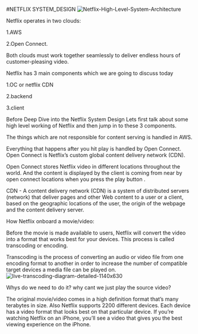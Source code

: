 #NETFLIX SYSTEM_DESIGN
![Netflix-High-Level-System-Architecture](https://user-images.githubusercontent.com/81900840/134771404-c76aea5e-1a48-4084-addd-0df53c5276b9.png)


Netflix operates in two clouds: 

1.AWS 

2.Open Connect.

Both clouds must work together seamlessly to deliver endless hours of customer-pleasing video.

Netflix has 3 main components which we are going to discuss today

1.OC or netflix CDN

2.backend

3.client

Before Deep Dive into the Netflix System Design Lets first talk about some high level working of Netflix and then jump in to these 3 components.

The things which are not responsible for content serving is handled in AWS.

Everything that happens after you hit play is handled by Open Connect. Open Connect is Netflix’s custom global content delivery network (CDN).

Open Connect stores Netflix video in different locations throughout the world. And the content is displayed by the client is coming from near
by open connect locations when you press the play button .

CDN - A content delivery network (CDN) is a system of distributed servers (network) that deliver pages and other Web content to a user or a client, based on the geographic locations of the user, the origin of the webpage and the content delivery server.


How Netflix onboard a movie/video:

Before the movie is made available to users, Netflix will convert the video into a format that works best for your devices. This process is called transcoding or encoding.

Transcoding is the process of converting an audio or video file from one encoding format to another in order to increase the number of compatible target devices a media file can be played on.
![live-transcoding-diagram-detailed-1140x630](https://user-images.githubusercontent.com/81900840/134773394-c5ace687-0eb2-474c-a197-d913598885b7.png)


Whys do we need to do it? why cant we just play the source video?

The original movie/video comes in a high definition format that’s many terabytes in size. Also Netflix supports 2200 different devices. Each device has a video format that looks best on that particular device. If you’re watching Netflix on an iPhone, you’ll see a video that gives you the best viewing experience on the iPhone.




